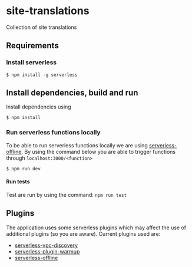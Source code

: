 # site-translations

Collection of site translations

## Requirements

### Install serverless

`$ npm install -g serverless`

## Install dependencies, build and run

Install dependencies using

`$ npm install`

### Run serverless functions locally

To be able to run serverless functions locally we are using [serverless-offline](https://www.npmjs.com/package/serverless-offline).
By using the command below you are able to trigger functions through `localhost:3000/<function>`

`$ npm run dev`

#### Run tests

Test are run by using the command:
`npm run test`

## Plugins

The application uses some serverless plugins which may affect the use of additional plugins (so you are aware). Current plugins used are:

- [serverless-vpc-discovery](https://github.com/amplify-education/serverless-vpc-discovery#readme)
- [serverless-plugin-warmup](https://github.com/FidelLimited/serverless-plugin-warmup)
- [serverless-offline](https://www.npmjs.com/package/serverless-offline)

